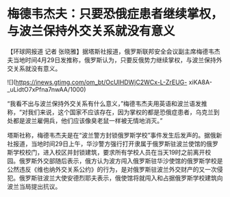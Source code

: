 # 梅德韦杰夫：只要恐俄症患者继续掌权，与波兰保持外交关系就没有意义

【环球网报道 记者
张晓雅】据塔斯社报道，俄罗斯联邦安全会议副主席梅德韦杰夫当地时间4月29日发推称，俄罗斯认为，只要反俄势力继续掌权，与波兰保持外交关系就没有意义。

![](https://inews.gtimg.com/om_bt/OcUIHDWjC2WCx-L-ZrEUG-
xiKA8A-_uLidtO7xPfna7nwAA/1000)

“我看不出与波兰保持外交关系有什么意义，”梅德韦杰夫用英语和波兰语发推称，“对我们来说，这个国家不应该存在，因为掌权的都是恐俄症患者，乌克兰到处都是波兰雇佣兵，他们应该像臭老鼠一样被无情地消灭。”

塔斯社称，梅德韦杰夫是在“波兰警方封锁俄罗斯学校”事件发生后发声的。据俄新社报道，当地时间29日上午，华沙警方强行打开隶属于俄罗斯驻波兰使馆的俄罗斯学校校门，进入校区并封锁建筑，要求所有学校人员在当天19时之前离开校园。俄罗斯外交部随后表示，俄方认为波方闯入俄罗斯驻华沙使馆的俄罗斯学校是公然违反《维也纳外交关系公约》的行为，是对俄罗斯驻波兰外交财产的又一次侵犯。俄罗斯驻波兰大使安德烈耶夫表示，俄使馆将就闯入和占据俄罗斯学校建筑向波兰当局提出抗议。

